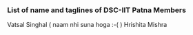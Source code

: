 ### List of name and taglines of DSC-IIT Patna Members 

Vatsal Singhal ( naam nhi suna hoga :-( )
Hrishita Mishra 
